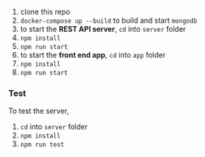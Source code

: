 1. clone this repo
2. `docker-compose up --build` to build and start `mongodb`
3. to start the **REST API server**, `cd` into `server` folder
4. `npm install`
5. `npm run start`
6. to start the **front end app**, `cd` into `app` folder
7. `npm install`
8. `npm run start`


### Test
To test the server,
1. `cd` into `server` folder
2. `npm install`
3. `npm run test`
